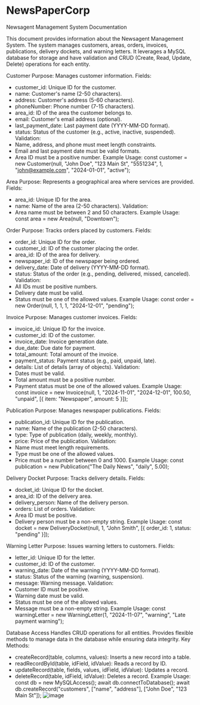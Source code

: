# NewsPaperCorp
Newsagent Management System Documentation


This document provides information about the Newsagent Management System. The system manages customers, areas, orders, invoices, publications, delivery dockets, and warning letters. It leverages a MySQL database for storage and have validation and CRUD (Create, Read, Update, Delete) operations for each entity.



Customer
Purpose: Manages customer information.
Fields:
- customer_id: Unique ID for the customer.
- name: Customer's name (2-50 characters).
- address: Customer's address (5-60 characters).
- phoneNumber: Phone number (7-15 characters).
- area_id: ID of the area the customer belongs to.
- email: Customer's email address (optional).
- last_payment_date: Last payment date (YYYY-MM-DD format).
- status: Status of the customer (e.g., active, inactive, suspended).
Validation:
- Name, address, and phone must meet length constraints.
- Email and last payment date must be valid formats.
- Area ID must be a positive number.
Example Usage:
const customer = new Customer(null, "John Doe", "123 Main St", "5551234", 1, "john@example.com", "2024-01-01", "active");


Area
Purpose: Represents a geographical area where services are provided.
Fields:
- area_id: Unique ID for the area.
- name: Name of the area (2-50 characters).
Validation:
- Area name must be between 2 and 50 characters.
Example Usage:
const area = new Area(null, "Downtown");



Order
Purpose: Tracks orders placed by customers.
Fields:
- order_id: Unique ID for the order.
- customer_id: ID of the customer placing the order.
- area_id: ID of the area for delivery.
- newspaper_id: ID of the newspaper being ordered.
- delivery_date: Date of delivery (YYYY-MM-DD format).
- status: Status of the order (e.g., pending, delivered, missed, canceled).
Validation:
- All IDs must be positive numbers.
- Delivery date must be valid.
- Status must be one of the allowed values.
Example Usage:
const order = new Order(null, 1, 1, 1, "2024-12-01", "pending");




Invoice
Purpose: Manages customer invoices.
Fields:
- invoice_id: Unique ID for the invoice.
- customer_id: ID of the customer.
- invoice_date: Invoice generation date.
- due_date: Due date for payment.
- total_amount: Total amount of the invoice.
- payment_status: Payment status (e.g., paid, unpaid, late).
- details: List of details (array of objects).
Validation:
- Dates must be valid.
- Total amount must be a positive number.
- Payment status must be one of the allowed values.
Example Usage:
const invoice = new Invoice(null, 1, "2024-11-01", "2024-12-01", 100.50, "unpaid", [{ item: "Newspaper", amount: 5 }]);




Publication
Purpose: Manages newspaper publications.
Fields:
- publication_id: Unique ID for the publication.
- name: Name of the publication (2-50 characters).
- type: Type of publication (daily, weekly, monthly).
- price: Price of the publication.
Validation:
- Name must meet length requirements.
- Type must be one of the allowed values.
- Price must be a number between 0 and 1000.
Example Usage:
const publication = new Publication("The Daily News", "daily", 5.00);



Delivery Docket
Purpose: Tracks delivery details.
Fields:
- docket_id: Unique ID for the docket.
- area_id: ID of the delivery area.
- delivery_person: Name of the delivery person.
- orders: List of orders.
Validation:
- Area ID must be positive.
- Delivery person must be a non-empty string.
Example Usage:
const docket = new DeliveryDocket(null, 1, "John Smith", [{ order_id: 1, status: "pending" }]);



Warning Letter
Purpose: Issues warning letters to customers.
Fields:
- letter_id: Unique ID for the letter.
- customer_id: ID of the customer.
- warning_date: Date of the warning (YYYY-MM-DD format).
- status: Status of the warning (warning, suspension).
- message: Warning message.
Validation:
- Customer ID must be positive.
- Warning date must be valid.
- Status must be one of the allowed values.
- Message must be a non-empty string.
Example Usage:
const warningLetter = new WarningLetter(1, "2024-11-07", "warning", "Late payment warning");



Database Access
Handles CRUD operations for all entities. Provides flexible methods to manage data in the database while ensuring data integrity.
Key Methods:
- createRecord(table, columns, values): Inserts a new record into a table.
- readRecordById(table, idField, idValue): Reads a record by ID.
- updateRecord(table, fields, values, idField, idValue): Updates a record.
- deleteRecord(table, idField, idValue): Deletes a record.
Example Usage:
const db = new MySQLAccess();
await db.connectToDatabase();
await db.createRecord("customers", ["name", "address"], ["John Doe", "123 Main St"]);
![image](https://github.com/user-attachments/assets/cd93a958-8ee9-41bb-9285-63c77b2fe79f)
